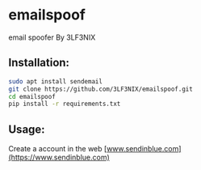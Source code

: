 # emailspoof
email spoofer By 3LF3NIX
## Installation:
```bash
sudo apt install sendemail
git clone https://github.com/3LF3NIX/emailspoof.git
cd emailspoof
pip install -r requirements.txt
```
## Usage:
Create a account in the web [www.sendinblue.com](https://www.sendinblue.com)
```python
